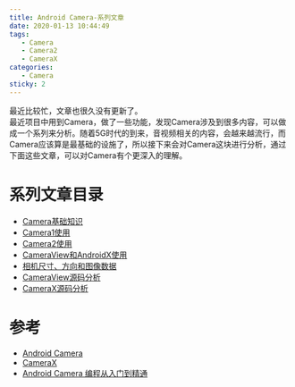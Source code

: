 ```yaml
---
title: Android Camera-系列文章
date: 2020-01-13 10:44:49
tags:
   - Camera
   - Camera2
   - CameraX
categories:
   - Camera
sticky: 2
---
```

最近比较忙，文章也很久没有更新了。   
最近项目中用到Camera，做了一些功能，发现Camera涉及到很多内容，可以做成一个系列来分析。随着5G时代的到来，音视频相关的内容，会越来越流行，而Camera应该算是最基础的设施了，所以接下来会对Camera这块进行分析，通过下面这些文章，可以对Camera有个更深入的理解。
<!-- more -->
# 系列文章目录
* [Camera基础知识](/2020/01/13/AndroidCamera-Basic/)
* [Camera1使用](/2020/01/17/AndroidCamera-UsingCamera1/)
* [Camera2使用](/2020/01/19/AndroidCamera-UsingCamera2/)
* [CameraView和AndroidX使用](/2020/01/21/AndroidCamera-UsingCameraView/)
* [相机尺寸、方向和图像数据](/2020/01/24/AndroidCamera-Orientation/)
* [CameraView源码分析](/2020/01/29/AndroidCamera-CameraViewAnalysis/)
* [CameraX源码分析](/2020/02/28/AndroidCamera-CameraXSource/)

# 参考
* [Android Camera](https://source.android.com/devices/camera)
* [CameraX](https://developer.android.com/training/camerax)
* [Android Camera 编程从入门到精通](https://www.jianshu.com/p/f63f296a920b)
